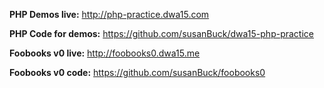 __PHP Demos live:__ <http://php-practice.dwa15.com>

__PHP Code for demos:__ <https://github.com/susanBuck/dwa15-php-practice>

__Foobooks v0 live:__ <http://foobooks0.dwa15.me>

__Foobooks v0 code:__ <https://github.com/susanBuck/foobooks0>